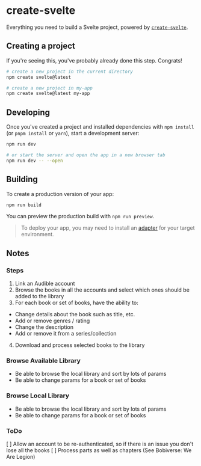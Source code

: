 # create-svelte

Everything you need to build a Svelte project, powered by [`create-svelte`](https://github.com/sveltejs/kit/tree/master/packages/create-svelte).

## Creating a project

If you're seeing this, you've probably already done this step. Congrats!

```bash
# create a new project in the current directory
npm create svelte@latest

# create a new project in my-app
npm create svelte@latest my-app
```

## Developing

Once you've created a project and installed dependencies with `npm install` (or `pnpm install` or `yarn`), start a development server:

```bash
npm run dev

# or start the server and open the app in a new browser tab
npm run dev -- --open
```

## Building

To create a production version of your app:

```bash
npm run build
```

You can preview the production build with `npm run preview`.

> To deploy your app, you may need to install an [adapter](https://kit.svelte.dev/docs/adapters) for your target environment.




## Notes

### Steps
1. Link an Audible account
2. Browse the books in all the accounts and select which ones should be added to the library
3. For each book or set of books, have the ability to:
  * Change details about the book such as title, etc.
  * Add or remove genres / rating
  * Change the description
  * Add or remove it from a series/collection
4. Download and process selected books to the library

### Browse Available Library
* Be able to browse the local library and sort by lots of params
* Be able to change params for a book or set of books

### Browse Local Library
* Be able to browse the local library and sort by lots of params
* Be able to change params for a book or set of books


### ToDo
[ ] Allow an account to be re-authenticated, so if there is an issue you don't lose all the books
[ ] Process parts as well as chapters (See Bobiverse: We Are Legion)
